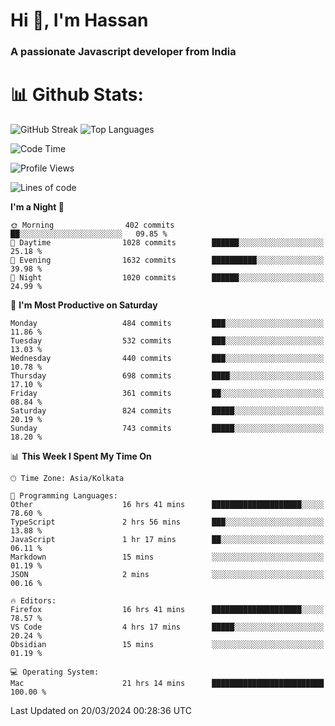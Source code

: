 # Hi 👋, I'm Hassan
### A passionate Javascript developer from India


# 📊 Github Stats:
![GitHub Streak](https://github-readme-streak-stats.herokuapp.com/?user=codeblooded47&theme=dracula&hide_border=false)
![Top Languages](https://github-readme-stats.vercel.app/api/top-langs/?username=codeblooded47&layout=compact&theme=dracula)



<!--START_SECTION:waka-->
![Code Time](http://img.shields.io/badge/Code%20Time-457%20hrs%2029%20mins-blue)

![Profile Views](http://img.shields.io/badge/Profile%20Views-5-blue)

![Lines of code](https://img.shields.io/badge/From%20Hello%20World%20I%27ve%20Written-23.4%20million%20lines%20of%20code-blue)

**I'm a Night 🦉** 

```text
🌞 Morning                402 commits         ██░░░░░░░░░░░░░░░░░░░░░░░   09.85 % 
🌆 Daytime                1028 commits        ██████░░░░░░░░░░░░░░░░░░░   25.18 % 
🌃 Evening                1632 commits        ██████████░░░░░░░░░░░░░░░   39.98 % 
🌙 Night                  1020 commits        ██████░░░░░░░░░░░░░░░░░░░   24.99 % 
```
📅 **I'm Most Productive on Saturday** 

```text
Monday                   484 commits         ███░░░░░░░░░░░░░░░░░░░░░░   11.86 % 
Tuesday                  532 commits         ███░░░░░░░░░░░░░░░░░░░░░░   13.03 % 
Wednesday                440 commits         ███░░░░░░░░░░░░░░░░░░░░░░   10.78 % 
Thursday                 698 commits         ████░░░░░░░░░░░░░░░░░░░░░   17.10 % 
Friday                   361 commits         ██░░░░░░░░░░░░░░░░░░░░░░░   08.84 % 
Saturday                 824 commits         █████░░░░░░░░░░░░░░░░░░░░   20.19 % 
Sunday                   743 commits         █████░░░░░░░░░░░░░░░░░░░░   18.20 % 
```


📊 **This Week I Spent My Time On** 

```text
🕑︎ Time Zone: Asia/Kolkata

💬 Programming Languages: 
Other                    16 hrs 41 mins      ████████████████████░░░░░   78.60 % 
TypeScript               2 hrs 56 mins       ███░░░░░░░░░░░░░░░░░░░░░░   13.88 % 
JavaScript               1 hr 17 mins        ██░░░░░░░░░░░░░░░░░░░░░░░   06.11 % 
Markdown                 15 mins             ░░░░░░░░░░░░░░░░░░░░░░░░░   01.19 % 
JSON                     2 mins              ░░░░░░░░░░░░░░░░░░░░░░░░░   00.16 % 

🔥 Editors: 
Firefox                  16 hrs 41 mins      ████████████████████░░░░░   78.57 % 
VS Code                  4 hrs 17 mins       █████░░░░░░░░░░░░░░░░░░░░   20.24 % 
Obsidian                 15 mins             ░░░░░░░░░░░░░░░░░░░░░░░░░   01.19 % 

💻 Operating System: 
Mac                      21 hrs 14 mins      █████████████████████████   100.00 % 
```


 Last Updated on 20/03/2024 00:28:36 UTC
<!--END_SECTION:waka-->

